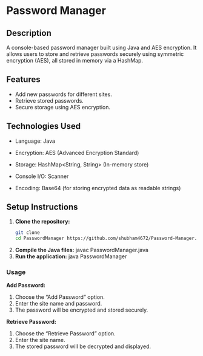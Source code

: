 # Password Manager

## Description

A console-based password manager built using Java and AES encryption. It allows users to store and retrieve passwords securely using symmetric encryption (AES), all stored in memory via a HashMap.

## Features

- Add new passwords for different sites.
- Retrieve stored passwords.
- Secure storage using AES encryption.

## Technologies Used

- Language: Java

- Encryption: AES (Advanced Encryption Standard)

- Storage: HashMap<String, String> (In-memory store)

- Console I/O: Scanner

- Encoding: Base64 (for storing encrypted data as readable strings)

## Setup Instructions

1. **Clone the repository:**
   ```bash
   git clone
   cd PasswordManager https://github.com/shubham4672/Password-Manager.git
   ```
2. **Compile the Java files:**
   javac PasswordManager.java
3. **Run the application:**
   java PasswordManager

### Usage

**Add Password:**

1. Choose the “Add Password” option.
2. Enter the site name and password.
3. The password will be encrypted and stored securely.

**Retrieve Password:**

1. Choose the “Retrieve Password” option.
2. Enter the site name.
3. The stored password will be decrypted and displayed.
